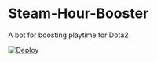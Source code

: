 # Steam-Hour-Booster
A bot for boosting playtime for Dota2

[![Deploy](https://www.herokucdn.com/deploy/button.svg)](https://heroku.com/deploy?template=https://github.com/m0rsmordre/Steam-Hour-Booster)
